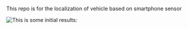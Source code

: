 This repo is for the localization of vehicle based on smartphone sensor

![This is some initial results:](https://github.com/PeiLi-Sandman/map-matching-for-smartphone-trajectory-data/blob/master/picture/result.PNG)
